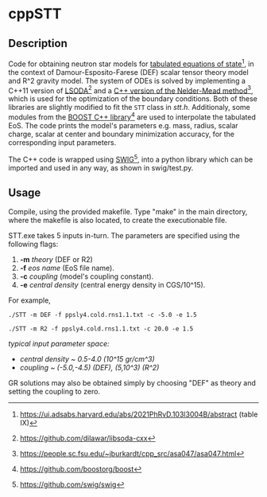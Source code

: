 # cppSTT

## Description

Code for obtaining neutron star models for [tabulated equations of state](https://ui.adsabs.harvard.edu/abs/2021PhRvD.103l3004B/abstract)[^1], in the context of Damour-Esposito-Farese (DEF) scalar tensor theory model and R^2 gravity model. The system of ODEs is solved by implementing a C++11 version of [LSODA](https://github.com/dilawar/libsoda-cxx)[^2] and a [C++ version of the Nelder-Mead method](https://people.sc.fsu.edu/~jburkardt/cpp_src/asa047/asa047.html)[^3], which is used for the optimization of the boundary conditions. Both of these libraries are slightly modified to fit the ```STT``` class in *stt.h*. Additionaly, some modules from the [BOOST C++ library](https://github.com/boostorg/boost)[^4] are used to interpolate the tabulated EoS. The code prints the model's parameters e.g. mass, radius, scalar charge, scalar at center and boundary minimization accuracy, for the corresponding input parameters.

The C++ code is wrapped using [SWIG](https://github.com/swig/swig)[^5], into a python library which can be imported and used in any way, as shown in swig/test.py.

## Usage

Compile, using the provided makefile. Type "make" in the main directory, where the makefile is also located, to create the executionable file.

STT.exe takes 5 inputs in-turn. The parameters are specified using the following flags:

1. **-m** *theory* (DEF or R2)
2. **-f** *eos name* (EoS file name).
3. **-c** *coupling* (model's coupling constant).
4. **-e** *central density* (central energy density in CGS/10^15).

For example,

```
./STT -m DEF -f ppsly4.cold.rns1.1.txt -c -5.0 -e 1.5
```
```
./STT -m R2 -f ppsly4.cold.rns1.1.txt -c 20.0 -e 1.5
```
*typical input parameter space:*
   - *central density ~ 0.5-4.0 (10^15 gr/cm^3)*
   - *coupling ~ (-5.0,-4.5) (DEF), (5,10^3) (R^2)*

GR solutions may also be obtained simply by choosing "DEF" as theory and setting the coupling to zero.

[^1]:https://ui.adsabs.harvard.edu/abs/2021PhRvD.103l3004B/abstract (table IX)
[^2]:https://github.com/dilawar/libsoda-cxx
[^3]:https://people.sc.fsu.edu/~jburkardt/cpp_src/asa047/asa047.html
[^4]:https://github.com/boostorg/boost
[^5]:https://github.com/swig/swig
